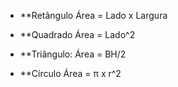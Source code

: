 - **Retângulo 
Área = Lado x Largura

- **Quadrado
Área = Lado^2

- **Triângulo:
Área = BH/2

- **Círculo
Área = π x r^2